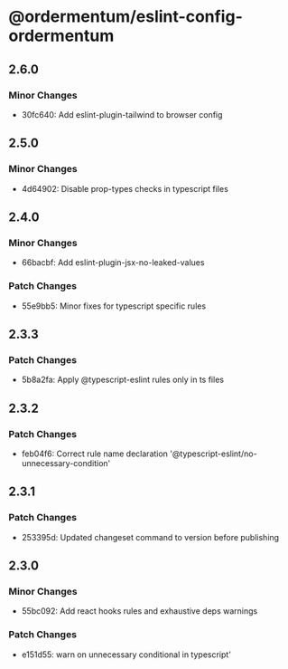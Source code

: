 # @ordermentum/eslint-config-ordermentum

## 2.6.0

### Minor Changes

- 30fc640: Add eslint-plugin-tailwind to browser config

## 2.5.0

### Minor Changes

- 4d64902: Disable prop-types checks in typescript files

## 2.4.0

### Minor Changes

- 66bacbf: Add eslint-plugin-jsx-no-leaked-values

### Patch Changes

- 55e9bb5: Minor fixes for typescript specific rules

## 2.3.3

### Patch Changes

- 5b8a2fa: Apply @typescript-eslint rules only in ts files

## 2.3.2

### Patch Changes

- feb04f6: Correct rule name declaration '@typescript-eslint/no-unnecessary-condition'

## 2.3.1

### Patch Changes

- 253395d: Updated changeset command to version before publishing

## 2.3.0

### Minor Changes

- 55bc092: Add react hooks rules and exhaustive deps warnings

### Patch Changes

- e151d55: warn on unnecessary conditional in typescript'
